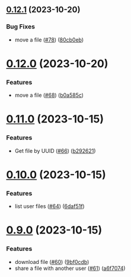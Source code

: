 ## [0.12.1](https://github.com/hawks-atlanta/proxy-python/compare/v0.12.0...v0.12.1) (2023-10-20)


### Bug Fixes

* move a file ([#78](https://github.com/hawks-atlanta/proxy-python/issues/78)) ([80cb0eb](https://github.com/hawks-atlanta/proxy-python/commit/80cb0eb37675d67ead3349836fae2cac0cec167f))



# [0.12.0](https://github.com/hawks-atlanta/proxy-python/compare/v0.11.0...v0.12.0) (2023-10-20)


### Features

* move a file ([#68](https://github.com/hawks-atlanta/proxy-python/issues/68)) ([b0a585c](https://github.com/hawks-atlanta/proxy-python/commit/b0a585c89c8ae09a49fa0549858d73f51ea6976a))



# [0.11.0](https://github.com/hawks-atlanta/proxy-python/compare/v0.10.0...v0.11.0) (2023-10-15)


### Features

* Get file by UUID ([#66](https://github.com/hawks-atlanta/proxy-python/issues/66)) ([b292621](https://github.com/hawks-atlanta/proxy-python/commit/b2926217b2e4cc03ea59525e1f59c0f2167b6791))



# [0.10.0](https://github.com/hawks-atlanta/proxy-python/compare/v0.9.0...v0.10.0) (2023-10-15)


### Features

* list user files ([#64](https://github.com/hawks-atlanta/proxy-python/issues/64)) ([6daf51f](https://github.com/hawks-atlanta/proxy-python/commit/6daf51f7860e49bdd5d48c2878a525e14bb08c9a))



# [0.9.0](https://github.com/hawks-atlanta/proxy-python/compare/v0.8.2...v0.9.0) (2023-10-15)


### Features

* download file ([#60](https://github.com/hawks-atlanta/proxy-python/issues/60)) ([9bf0cdb](https://github.com/hawks-atlanta/proxy-python/commit/9bf0cdb8b7d4901fdcad1991c4a88766bf1a3bf2))
* share a file with another user ([#61](https://github.com/hawks-atlanta/proxy-python/issues/61)) ([a6f7074](https://github.com/hawks-atlanta/proxy-python/commit/a6f7074c3e69edda8bc3c91c370b917c14cc3cc6))




